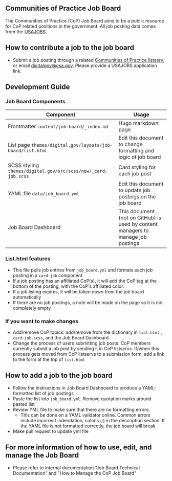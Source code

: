  ## Communities of Practice Job Board 


The Communities of Practice (CoP) Job Board aims to be a public resource for CoP related positions in the government. All job posting data comes from the [USAJOBS](https://www.usajobs.gov/).

## How to contribute a job to the job board 
- Submit a job posting through a related [Communities of Practice listserv](https://digital.gov/communities/), or email [digitalgov@gsa.gov](mailto:digitalgov@gsa.gov). Please provide a USAJOBS application link.


## Development Guide

### Job Board Components

| Component                                                                                    | Usage                                                                     |
| ------------------------------------------------------------------------------------------ | -------------------------------------------------------------------------------- |
| Frontmatter `content/job-board/_index.md` | Hugo markdown page |
| List page `themes/digital.gov/layouts/job-board/list.html` | Edit this document to change formatting and logic of job board |
| SCSS styling `themes/digital.gov/src/scss/new/_card-job.scss`  | Card styling for each job post |
| YAML file `data/job_board.yml` | Edit this document to update job postings on the job board   |
| Job Board Dashboard | This document (not on GitHub) is used by content managers to manage job postings |


### List.html features
- This file pulls job entries from `job_board.yml` and formats each job posting in a `card-job` component. 
- If a job posting has an affiliated CoP(s), it will add the CoP tag at the bottom of the posting, with the CoP's affiliated color. 
- If a job listing expires, it will be taken down from the job board automatically
- If there are no job postings, a note will be made on the page so it is not completely empty


### If you want to make changes
- Add/remove CoP topics: add/remove from the dictionary in `list.html` , `card-job.scss`, and the Job Board Dashboard.
- Change the process of users submitting job posts: CoP members currently submit a job post by sending it in CoP listservs. If/when this process gets moved from CoP listservs to a submission form, add a link to the form at the top of `list.html`


## How to add a job to the job board
- Follow the instructions in Job Board Dashboard to produce a YAML-formatted list of job postings
- Paste the list into `job_board.yml`. Remove quotation marks around pasted list
- Review YML file to make sure that there are no formatting errors. 
    - This can be done on a YAML validator online. Common errors include incorrect indendation, colons (:) in the description section. If the YAML file is not formatted correctly, the job board will break
- Make pull request to update yml file


## For more information of how to use, edit, and manage the Job Board
- Please refer to internal documentation "Job Board Technical Documentation" and "How to Manage the CoP Job Board"



